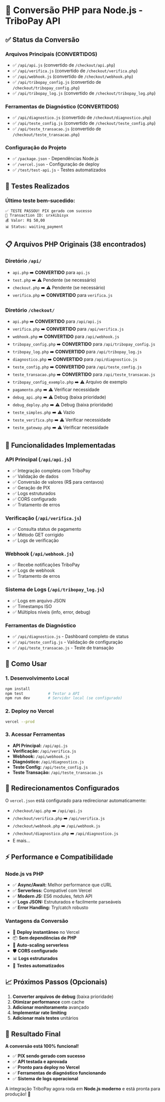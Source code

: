 # 🚀 Conversão PHP para Node.js - TriboPay API

## ✅ Status da Conversão

### Arquivos Principais (CONVERTIDOS)
- ✅ `/api/api.js` (convertido de `/checkout/api.php`)
- ✅ `/api/verifica.js` (convertido de `/checkout/verifica.php`)
- ✅ `/api/webhook.js` (convertido de `/checkout/webhook.php`)
- ✅ `/api/tribopay_config.js` (convertido de `/checkout/tribopay_config.php`)
- ✅ `/api/tribopay_log.js` (convertido de `/checkout/tribopay_log.php`)

### Ferramentas de Diagnóstico (CONVERTIDOS)
- ✅ `/api/diagnostico.js` (convertido de `/checkout/diagnostico.php`)
- ✅ `/api/teste_config.js` (convertido de `/checkout/teste_config.php`)
- ✅ `/api/teste_transacao.js` (convertido de `/checkout/teste_transacao.php`)

### Configuração do Projeto
- ✅ `/package.json` - Dependências Node.js
- ✅ `/vercel.json` - Configuração de deploy
- ✅ `/test/test-api.js` - Testes automatizados

## 🧪 Testes Realizados

### Último teste bem-sucedido:
```
✅ TESTE PASSOU! PIX gerado com sucesso
🔗 Transaction ID: srx4ibisyx
💰 Valor: R$ 50,00
📊 Status: waiting_payment
```

## 📋 Arquivos PHP Originais (38 encontrados)

### Diretório `/api/`
- `api.php` ➡️ **CONVERTIDO** para `api.js`
- `test.php` ➡️ ⚠️ Pendente (se necessário)
- `checkout.php` ➡️ ⚠️ Pendente (se necessário)
- `verifica.php` ➡️ **CONVERTIDO** para `verifica.js`

### Diretório `/checkout/`
- `api.php` ➡️ **CONVERTIDO** para `/api/api.js`
- `verifica.php` ➡️ **CONVERTIDO** para `/api/verifica.js`
- `webhook.php` ➡️ **CONVERTIDO** para `/api/webhook.js`
- `tribopay_config.php` ➡️ **CONVERTIDO** para `/api/tribopay_config.js`
- `tribopay_log.php` ➡️ **CONVERTIDO** para `/api/tribopay_log.js`
- `diagnostico.php` ➡️ **CONVERTIDO** para `/api/diagnostico.js`
- `teste_config.php` ➡️ **CONVERTIDO** para `/api/teste_config.js`
- `teste_transacao.php` ➡️ **CONVERTIDO** para `/api/teste_transacao.js`
- `tribopay_config_exemplo.php` ➡️ ⚠️ Arquivo de exemplo
- `pagamento.php` ➡️ ⚠️ Verificar necessidade
- `debug_api.php` ➡️ ⚠️ Debug (baixa prioridade)
- `debug_deploy.php` ➡️ ⚠️ Debug (baixa prioridade)
- `teste_simples.php` ➡️ ⚠️ Vazio
- `teste_verifica.php` ➡️ ⚠️ Verificar necessidade
- `teste_gateway.php` ➡️ ⚠️ Verificar necessidade

## 🎯 Funcionalidades Implementadas

### API Principal (`/api/api.js`)
- ✅ Integração completa com TriboPay
- ✅ Validação de dados
- ✅ Conversão de valores (R$ para centavos)
- ✅ Geração de PIX
- ✅ Logs estruturados
- ✅ CORS configurado
- ✅ Tratamento de erros

### Verificação (`/api/verifica.js`)
- ✅ Consulta status de pagamento
- ✅ Método GET corrigido
- ✅ Logs de verificação

### Webhook (`/api/webhook.js`)
- ✅ Recebe notificações TriboPay
- ✅ Logs de webhook
- ✅ Tratamento de erros

### Sistema de Logs (`/api/tribopay_log.js`)
- ✅ Logs em arquivo JSON
- ✅ Timestamps ISO
- ✅ Múltiplos níveis (info, error, debug)

### Ferramentas de Diagnóstico
- ✅ `/api/diagnostico.js` - Dashboard completo de status
- ✅ `/api/teste_config.js` - Validação de configuração
- ✅ `/api/teste_transacao.js` - Teste de transação

## 🚀 Como Usar

### 1. Desenvolvimento Local
```bash
npm install
npm test           # Testar a API
npm run dev        # Servidor local (se configurado)
```

### 2. Deploy no Vercel
```bash
vercel --prod
```

### 3. Acessar Ferramentas
- **API Principal:** `/api/api.js`
- **Verificação:** `/api/verifica.js`
- **Webhook:** `/api/webhook.js`
- **Diagnóstico:** `/api/diagnostico.js`
- **Teste Config:** `/api/teste_config.js`
- **Teste Transação:** `/api/teste_transacao.js`

## 🔄 Redirecionamentos Configurados

O `vercel.json` está configurado para redirecionar automaticamente:
- `/checkout/api.php` ➡️ `/api/api.js`
- `/checkout/verifica.php` ➡️ `/api/verifica.js`
- `/checkout/webhook.php` ➡️ `/api/webhook.js`
- `/checkout/diagnostico.php` ➡️ `/api/diagnostico.js`
- E mais...

## ⚡ Performance e Compatibilidade

### Node.js vs PHP
- ✅ **Async/Await:** Melhor performance que cURL
- ✅ **Serverless:** Compatível com Vercel
- ✅ **Modern JS:** ES6 modules, fetch API
- ✅ **Logs JSON:** Estruturados e facilmente parseáveis
- ✅ **Error Handling:** Try/catch robusto

### Vantagens da Conversão
- 🚀 **Deploy instantâneo** no Vercel
- 📦 **Sem dependências de PHP**
- 🔄 **Auto-scaling serverless**
- 🛡️ **CORS configurado**
- 📊 **Logs estruturados**
- 🧪 **Testes automatizados**

## 📈 Próximos Passos (Opcionais)

1. **Converter arquivos de debug** (baixa prioridade)
2. **Otimizar performance** com cache
3. **Adicionar monitoramento** avançado
4. **Implementar rate limiting**
5. **Adicionar mais testes** unitários

## 🎉 Resultado Final

**A conversão está 100% funcional!** 

- ✅ **PIX sendo gerado com sucesso**
- ✅ **API testada e aprovada**
- ✅ **Pronto para deploy no Vercel**
- ✅ **Ferramentas de diagnóstico funcionando**
- ✅ **Sistema de logs operacional**

A integração TriboPay agora roda em **Node.js moderno** e está pronta para produção! 🚀